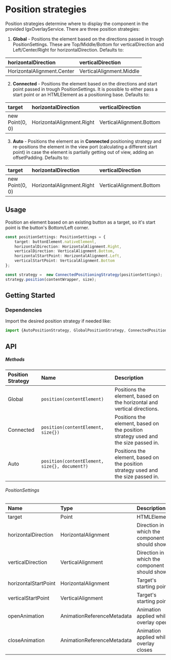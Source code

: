 # Position strategies

Position strategies determine where to display the component in the provided IgxOverlayService. There are three position strategies:
1) **Global** - Positions the element based on the directions passed in trough PositionSettings. These are Top/Middle/Bottom for verticalDirection and Left/Center/Right for horizontalDirection. Defaults to:

| horizontalDirection        | verticalDirection        |
|:---------------------------|:-------------------------|
| HorizontalAlignment.Center | VerticalAlignment.Middle |


2) **Connected** - Positions the element based on the directions and start point passed in trough PositionSettings. It is possible to either pass a start point or an HTMLElement as a positioning base. Defaults to:

| target          | horizontalDirection       |  verticalDirection       | horizontalStartPoint     | verticalStartPoint       |
|:----------------|:--------------------------|:-------------------------|:-------------------------|:-------------------------|
| new Point(0, 0) | HorizontalAlignment.Right | VerticalAlignment.Bottom | HorizontalAlignment.Left | VerticalAlignment.Bottom |

3) **Auto** - Positions the element as in **Connected** positioning strategy and re-positions the element in the view port (calculating a different start point) in case the element is partially getting out of view, adding an offsetPadding. Defaults to:

| target          | horizontalDirection       |  verticalDirection       | horizontalStartPoint     | verticalStartPoint       |
|:----------------|:--------------------------|:-------------------------|:-------------------------|:-------------------------|
| new Point(0, 0) | HorizontalAlignment.Right | VerticalAlignment.Bottom | HorizontalAlignment.Left | VerticalAlignment.Bottom |

## Usage
Position an element based on an existing button as a target, so it's start point is the button's Bottom/Left corner.
```typescript
const positionSettings: PositionSettings = {
    target: buttonElement.nativeElement,
    horizontalDirection: HorizontalAlignment.Right,
    verticalDirection: VerticalAlignment.Bottom,
    horizontalStartPoint: HorizontalAlignment.Left,
    verticalStartPoint: VerticalAlignment.Bottom
};

const strategy =  new ConnectedPositioningStrategy(positionSettings);
strategy.position(contentWrapper, size);
```

## Getting Started

### Dependencies

Import the desired position strategy if needed like:

```typescript
import {AutoPositionStrategy, GlobalPositionStrategy, ConnectedPositioningStrategy } from './position/global-position-strategy';
```

## API

##### Methods
| Position Strategy | Name                                         | Description                                     |
|:------------------|:---------------------------------------------|:------------------------------------------------|
| Global            | `position(contentElement)`                   | Positions the element, based on the horizontal and vertical directions. |
| Connected         | `position(contentElement, size{})`           | Positions the element, based on the position strategy used and the size passed in.|
| Auto              | `position(contentElement, size{}, document?)`| Positions the element, based on the position strategy used and the size passed in.|

###### PositionSettings
| Name               | Type                        | Description |
| :----------------- | :-------------------------- | :---------- |
|target              | Point | HTMLElement         | Attaching target for the component to show          |
|horizontalDirection | HorizontalAlignment         | Direction in which the component should show        |
|verticalDirection   | VerticalAlignment           | Direction in which the component should show        |
|horizontalStartPoint| HorizontalAlignment         | Target's starting point                             |
|verticalStartPoint  | VerticalAlignment           | Target's starting point                             |
|openAnimation       | AnimationReferenceMetadata  | Animation applied while overlay opens               |
|closeAnimation      | AnimationReferenceMetadata  | Animation applied while overlay closes              |
